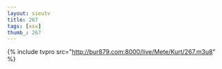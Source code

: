 ```yaml
--- 
layout: sieutv
title: 267
tags: [xxx]
thumb_: 267
---
```

{% include tvpro src="http://bur879.com:8000/live/Mete/Kurt/267.m3u8" %} 
